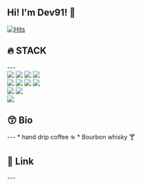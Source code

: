## Hi!  I'm Dev91! 👋
[![Hits](https://hits.seeyoufarm.com/api/count/incr/badge.svg?url=https%3A%2F%2Fgithub.com%2FDev-91&count_bg=%2379C83D&title_bg=%23555555&icon=&icon_color=%23E7E7E7&title=hits&edge_flat=false)](https://hits.seeyoufarm.com)

<div align=left>
  <h2>🔥 STACK</h2>
</div>
---
<div align=left>
  <img src="https://img.shields.io/badge/stm32-03234B?style=for-the-badge&logo=stm32&logoColor=white">
  <img src="https://img.shields.io/badge/esp32-E7352C?style=for-the-badge&logo=esp32&logoColor=white">
  <img src="https://img.shields.io/badge/raspberrypi-A22846?style=for-the-badge&logo=raspberrypi&logoColor=white">
  <img src="https://img.shields.io/badge/arduino-00979D?style=for-the-badge&logo=arduino&logoColor=white">
  <br>

  <img src="https://img.shields.io/badge/html5-E34F26?style=for-the-badge&logo=html5&logoColor=white">
  <img src="https://img.shields.io/badge/css-1572B6?style=for-the-badge&logo=css&logoColor=white">
  <img src="https://img.shields.io/badge/javascript-F7DF1E?style=for-the-badge&logo=javascript&logoColor=white">
  <img src="https://img.shields.io/badge/react-61DAFB?style=for-the-badge&logo=react&logoColor=white">
  <br>

  <img src="https://img.shields.io/badge/python-3776AB?style=for-the-badge&logo=python&logoColor=white">
  <img src="https://img.shields.io/badge/fastapi-009688?style=for-the-badge&logo=fastapi&logoColor=white">
  <br>

  <img src="https://img.shields.io/badge/android-3DDC84?style=for-the-badge&logo=android&logoColor=white">
  <br>
</div>


<div align=left>
  <h2>😙 Bio</h2>
</div>
---
* hand drip coffee ☕
* Bourbon whisky 🍸


<div align=left>
  <h2>🙂 Link</h2>
</div>
---
<div align=left>
  <a href="https://dev91.tistory.com/"<img src="https://img.shields.io/badge/blog-000000?style=for-the-badge&logo=tistory&logoColor=white">
  <a href="https://www.youtube.com/@dev91_studio"<img src="https://img.shields.io/badge/youtube-FF0000?style=for-the-badge&logo=youtube&logoColor=white">
</div>
